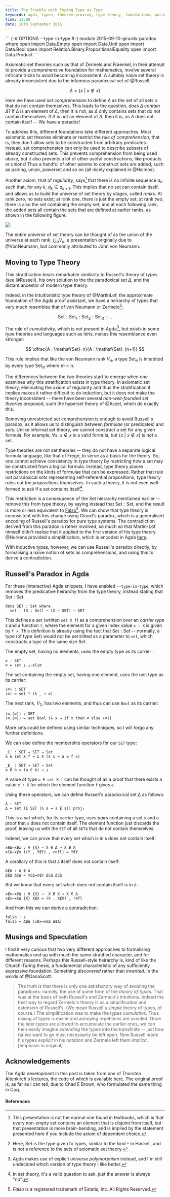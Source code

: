 ```yaml
---
title: The Trouble with Typing Type as Type
keywords: agda, types, theorem-proving, type-theory, foundations, paradox
time: 12:00
date: 10th September 2015
---
```

<div class=hidden>
```
{-#  OPTIONS --type-in-type #-}
module 2015-09-10-girards-paradox where
open import Data.Empty
open import Data.Unit
open import Data.Bool
open import Relation.Binary.PropositionalEquality
open import Data.Product
```
</div>

Axiomatic set theories such as that of Zermelo and Fraenkel, in their attempt to provide
a comprehensive foundation for mathematics, involve several intricate tricks to avoid becoming
inconsistent. A suitably naïve set theory is already inconsistent due to the infamous paradoxical
set of @Russell.

$$ \Delta = \{ x\ |\ x \notin x \} $$

Here we have used _set comprehension_ to define $\Delta$ as the set of all sets $x$ that do not contain themselves. This leads
to the question, _does $\Delta$ contain $\Delta$_? If $\Delta$ is an element of $\Delta$, then it is not, as $\Delta$ only
contains sets that do not contain themselves. If $\Delta$ is not an element of $\Delta$, then it is, as $\Delta$ does not contain itself --
We have a paradox!

To address this, different foundations take different approaches. Most axiomatic set theories eliminate or restrict the _rule of comprehension_,
that is, they don't allow sets to be constructed from arbitrary predicates. Instead, set comprehension can only be used to describe subsets of already
constructed sets. This prevents comprehension from being used above, but it also prevents a lot of other useful constructions, like products or unions!
Thus a handful of other axioms to construct sets are added, such as pairing, union, powerset and so on (all nicely explained in @Halmos).

Another axiom, that of _regularity_, says[^1] that there is
no infinite sequence $a_n$ such that, for any $k$, $a_k \in a_{k+1}$. This implies that no set can contain itself, and allows us to build the
universe of set theory by _stages_, called _ranks_. At rank zero, no sets exist; at rank one, there is just the empty set; at rank two, there is also the set containing the empty set;
and at each following rank, the added sets all contain the sets that are defined at earlier ranks, as shown in the following figure:

![](./images/vnu.png)

The entire universe of set theory can be thought of as the union of the universe at each rank, $\bigcup_\alpha V_\alpha$, a presentation originally
due to @VonNeumann, but commonly attributed to John von Neumann.

## Moving to Type Theory

This stratification bears remarkable similarity to Russell's theory of _types_ (see @Russell), his own solution to the the paradoxical set $\Delta$,
and the distant ancestor of modern type theory.

Indeed, in the intuitionistic type theory of @MartinLof, the approximate foundation of the Agda proof assistant, we have a heirarchy of types
that very much resembles that of von Neumann or Zermelo[^4]:

$$ \mathsf{Set} : \mathsf{Set}_1 : \mathsf{Set}_2 : \mathsf{Set}_3 : \dots $$

The rule of _cumulativity_, which is not present in Agda[^2], but exists in some type theories and languages such as Idris, makes this resemblance
even stronger:

$$ \dfrac{A : \mathsf{Set}_n}{A : \mathsf{Set}_{n+1}} $$

This rule implies that like the von Neumann rank $V_n$, a type $\mathsf{Set}_n$ is inhabited by every type $\mathsf{Set}_m$ where $m < n$.

The differences between the two theories start to emerge when one examines _why_ this stratification exists in type theory. In axiomatic set theory,
eliminating the axiom of regularity and thus the stratification it implies
makes it rather difficult to do induction, but it does not make the theory inconsistent -- there have been several _non-well-founded set theories_
proposed, such the hyperset theory of @Aczel, which do exactly this. 

Removing unrestricted set comprehension is enough to avoid Russell's paradox, as it allows us to distinguish between _formulae_ (or predicates) and _sets_.
Unlike informal set theory, we cannot construct a set for any given formula. For example,
$\forall x.\ x \notin x$ is a valid formula, but $\{ x\ |\ x \notin x \}$ is _not_ a set.

Type theories are not set theories -- they do not have a separate logical formula language, like that of Frege, to serve as a basis for the
theory. So, one cannot achieve consistency in type theory by restricting how a set may be constructed from a logical formula.
Instead, type theory places restrictions on the kinds of formulae that can be expressed. Rather that rule out paradoxical _sets_ representing
self-referential propositions, type theory rules out _the propositions themselves_. In such a theory, it is not even well-formed to ask if a set contains itself[^5].

This restriction is a consequence of the $\mathsf{Set}$ hierarchy mentioned earlier -- remove this from type theory, by saying instead that
$\mathsf{Set} : \mathsf{Set}$, and the result is more or less equivalent to [Falso](http://inutile.club/estatis/falso/)[^3]. We can show
that type theory is inconsistent with this change using Girard's paradox, which is a generalised encoding of Russell's paradox
for pure type systems. The contradiction derived from this paradox is rather involved, so much so that
Martin-Löf himself didn't realise that it applied to the first version of his type theory. @Hurkens provided a simplification,
which is encoded in Agda [here](http://code.haskell.org/Agda/test/succeed/Hurkens.agda).

With inductive types, however, we can use Russell's paradox directly, by formalising a naïve
notion of sets as comprehensions, and using this to derive a contradiction.

## Russell's Paradox in Agda

For these (interactive) Agda snippets, I have enabled `--type-in-type`, which removes the predicative heirarchy from the type theory, instead stating
that $\mathsf{Set} : \mathsf{Set}$.

```
data SET : Set where
  set : (X : Set) → (X → SET) → SET
```

This defines a set (written `set X f`) as a comprehension over an _carrier type_ `X` and a function `f`, where the element for a given index
value `x : X` is given by `f x`. This definition is already using the fact that $\mathsf{Set} : \mathsf{Set}$ -- normally, a type (of type $\mathsf{Set}$) would not be
permitted as a parameter to `set`, which constructs a type of the same size $\mathsf{Set}$.

The empty set, having no elements, uses the empty type as its carrier :

```
∅ : SET
∅ = set ⊥ ⊥-elim
```

The set containing the empty set, having one element, uses the unit type as its carrier:

```
⟨∅⟩ : SET
⟨∅⟩ = set ⊤ (λ _ → ∅)
```

The next rank, $V_2$, has two elements, and thus can use `Bool` as its carrier:

```
⟨∅,⟨∅⟩⟩ : SET
⟨∅,⟨∅⟩⟩ = set Bool (λ x → if x then ∅ else ⟨∅⟩)
```

More sets could be defined using similar techniques, so I will forgo any further definitions.

We can also define the membership operators for our `SET` type:

```
_∈_ : SET → SET → Set
a ∈ set X f = Σ X (λ x → a ≡ f x)

_∉_ : SET → SET → Set
a ∉ b = (a ∈ b) → ⊥
```

A value of type `a ∈ set X f` can be thought of as a proof that there exists a value `x : X` for which the element function `f` gives `a`.

Using these operators, we can define Russell's paradoxical set $\Delta$ as follows:

```
Δ : SET
Δ = set (Σ SET (λ s → s ∉ s)) proj₁
```

This is a set which, for its carrier type, uses _pairs_ containing a set `s` and a proof that `s` does not contain itself. The element function
just discards the proof, leaving us with the `SET` of all `SET`s that do not contain themselves.

Indeed, we can prove that every set which is in `Δ` does not contain itself:

```
x∈Δ→x∉x : ∀ {X} → X ∈ Δ → X ∉ X
x∈Δ→x∉x ((Y , Y∉Y) , refl) = Y∉Y
```

A corollary of this is that `Δ` itself does not contain itself:
```
Δ∉Δ : Δ ∉ Δ
Δ∉Δ Δ∈Δ = x∈Δ→x∉x Δ∈Δ Δ∈Δ
```

But we know that every set which does not contain itself is in `Δ`:

```
x∉x→x∈Δ : ∀ {X} →  X ∉ X → X ∈ Δ
x∉x→x∈Δ {X} X∉X = (X , X∉X) , refl
```

And from this we can derive a contradiction:

```
falso : ⊥
falso = Δ∉Δ (x∉x→x∈Δ Δ∉Δ)
```

## Musings and Speculation

I find it very curious that two very different approaches to formalising mathematics end up with much the same stratified character, and for
different reasons. Perhaps this Russell-style heirarchy is, kind of like the Church-Turing thesis,
a fundamental characteristic of any sufficiently expressive foundation. Something _discovered_ rather than _invented_. In the words of @DanaScott:

> The truth is that there is only one satisfactory way of avoiding the paradoxes: namely, the use of some form of the _theory of types_.
> That was at the basis of both Russell's and Zermelo's intuitions. Indeed the best way to regard Zermelo's theory is as a simplification
> and extension of Russell's. (We mean Russell's _simple_ theory of types, of course.) The simplification was to make the types _cumulative_.
> Thus mixing of types is easier and annoying repetitions are avoided. Once the later types are allowed to accumulate the earlier ones,
> we can then easily imagine _extending_ the types into the transfinite -- just how far we want to go must necessarily be left open.
> Now Russell made his types _explicit_ in his notation and Zermelo left them _implicit_. [emphasis in original]

## Acknowledgements

The Agda development in this post is taken from one of Thorsten Altenkirch's lectures, the code of which is available [here](http://www.cs.nott.ac.uk/~txa/g53cfr/l20.html/l20.html).
The original proof is, as far as I can tell, due to Chad E Brown, who formulated the same thing in Coq.

#### References

[^1]: This presentation is not the normal one found in textbooks, which is that every non-empty set contains an element
that is disjoint from itself, but that presentation is more brain-bending, and is
implied by the statement presented here if you include the axiom of dependent choice.

[^2]: Agda makes use of explicit _universe polymorphism_ instead, and I'm still undecided which version of type theory I like better.

[^3]: *Falso* is a registered trademark of Estatis, Inc. All Rights Reserved.

[^4]: Here, $\mathsf{Set}$ is the type given to types, similar to the _kind_ `*` in Haskell, and is not a reference to the sets of axiomatic set theory.

[^5]: In set theory, it's a valid question to ask, just the answer is always "no".

